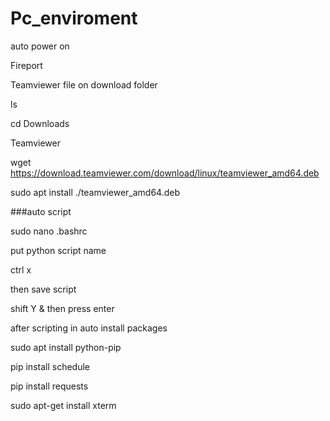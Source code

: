 # Pc_enviroment


auto power on

Fireport

Teamviewer file on download folder

ls

cd Downloads

Teamviewer

wget https://download.teamviewer.com/download/linux/teamviewer_amd64.deb

sudo apt install ./teamviewer_amd64.deb

###auto script 

sudo nano .bashrc

put python script name 

ctrl x

then save script 

shift Y & then press enter



after scripting in auto install packages

sudo apt install python-pip

pip install schedule

pip install requests


sudo apt-get install xterm
